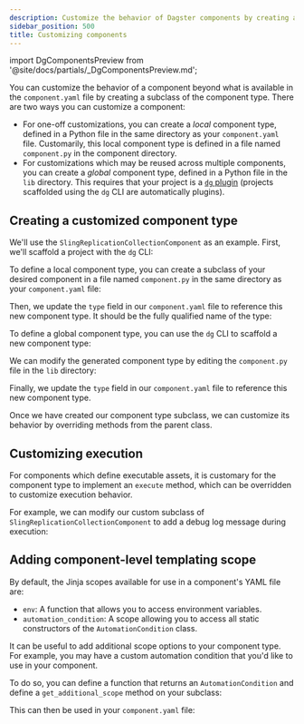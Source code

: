 ```yaml
---
description: Customize the behavior of Dagster components by creating a subclass of the component type.
sidebar_position: 500
title: Customizing components
---
```


import DgComponentsPreview from '@site/docs/partials/\_DgComponentsPreview.md';

<DgComponentsPreview />

You can customize the behavior of a component beyond what is available in the `component.yaml` file by creating a subclass of the component type.
There are two ways you can customize a component:
- For one-off customizations, you can create a *local* component type, defined in a Python file in the same directory as your `component.yaml` file. Customarily, this local component type is defined in a file named `component.py` in the component directory.
- For customizations which may be reused across multiple components, you can create a *global* component type, defined in a Python file in the `lib` directory. This requires that your project is a [`dg` plugin](./creating-dg-plugin) (projects scaffolded using the `dg` CLI are automatically plugins).

## Creating a customized component type

We'll use the `SlingReplicationCollectionComponent` as an example. First, we'll scaffold a project with the `dg` CLI:
<CliInvocationExample path="docs_snippets/docs_snippets/guides/components/customizing-existing-component/1-scaffold-project.txt" />
<CliInvocationExample path="docs_snippets/docs_snippets/guides/components/customizing-existing-component/2-tree.txt" />


<Tabs>
<TabItem value="local" label="Local component type">

To define a local component type, you can create a subclass of your desired component in a file named `component.py` in the same directory as your `component.yaml` file:

<CodeExample path="docs_snippets/docs_snippets/guides/components/customizing-existing-component/local/3-component.py" language="python" title="my_project/defs/my_sling_sync/component.py" />

Then, we update the `type` field in our `component.yaml` file to reference this new component type. It should be the fully qualified name of the type:

<CodeExample path="docs_snippets/docs_snippets/guides/components/customizing-existing-component/local/5-component.yaml" language="yaml" title="my_project/defs/my_sling_sync/component.yaml" />

<CliInvocationExample path="docs_snippets/docs_snippets/guides/components/customizing-existing-component/local/4-tree.txt" />
</TabItem>
<TabItem value="global" label="Global component type">

To define a global component type, you can use the `dg` CLI to scaffold a new component type:

<CliInvocationExample path="docs_snippets/docs_snippets/guides/components/customizing-existing-component/global/3-scaffold-component-type.txt" />

<CliInvocationExample path="docs_snippets/docs_snippets/guides/components/customizing-existing-component/global/5-tree.txt" />

We can modify the generated component type by editing the `component.py` file in the `lib` directory:

<CodeExample path="docs_snippets/docs_snippets/guides/components/customizing-existing-component/global/4-component.py" language="python" title="my_project/lib/custom_sling_replication_component.py" />

Finally, we update the `type` field in our `component.yaml` file to reference this new component type.

<CodeExample path="docs_snippets/docs_snippets/guides/components/customizing-existing-component/global/6-component.yaml" language="yaml" title="my_project/defs/my_sling_sync/component.yaml" />
</TabItem>
</Tabs>

Once we have created our component type subclass, we can customize its behavior by overriding methods from the parent class.

## Customizing execution

For components which define executable assets, it is customary for the component type to implement an `execute` method, which can be overridden to customize execution behavior.

For example, we can modify our custom subclass of `SlingReplicationCollectionComponent` to add a debug log message during execution:

<CodeExample path="docs_snippets/docs_snippets/guides/components/customizing-existing-component/7-component.py" language="python" />

## Adding component-level templating scope

By default, the Jinja scopes available for use in a component's YAML file are:

- `env`: A function that allows you to access environment variables.
- `automation_condition`: A scope allowing you to access all static constructors of the `AutomationCondition` class.

It can be useful to add additional scope options to your component type. For example, you may have a custom automation condition that you'd like to use in your component.

To do so, you can define a function that returns an `AutomationCondition` and define a `get_additional_scope` method on your subclass:

<CodeExample path="docs_snippets/docs_snippets/guides/components/customizing-existing-component/8-component.py" language="python" />

This can then be used in your `component.yaml` file:


<Tabs>
<TabItem value="local" label="Local component type">
<CodeExample path="docs_snippets/docs_snippets/guides/components/customizing-existing-component/local/9-component.yaml" language="yaml" />
</TabItem>
<TabItem value="global" label="Global component type">
<CodeExample path="docs_snippets/docs_snippets/guides/components/customizing-existing-component/global/9-component.yaml" language="yaml" />
</TabItem>
</Tabs>